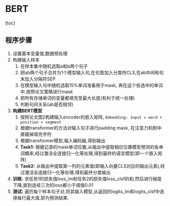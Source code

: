 # BERT

[toc]

## 程序步骤

1) 设置基本变量值,数据预处理
2) 构建输入样本
   1) 在样本集中随机选取a和b两个句子
   2) 把ab两个句子合并为1个模型输入句,在句首加入分类符CLS,在ab中间和句末加入分隔符SEP
   3) 在模型输入句中随机选取15%单词准备用于mask, 再在这个些选中的单词中,按照论文策略进行mask
   4) 把所有存储单词的变量都填充至最大长度(有利于统一处理)
   5) 判断句间关系(ab是否相邻)
3) **构建BERT模型**
   1) 按照论文图2构建输入encoder的嵌入矩阵, `Embedding: input = word + position + segment`
   2) 根据transformer的方法对输入句子进行padding mask, 在注意力机制中屏蔽掉填充字符
   3) 根据transformer模型,输入编码器,得到输出
   4) **Task1:** 根据记录的mask单词位置,从输出中提取相应位置模型预测的各单词概率,经过激活全连接归一化等处理,得到最终的语言模型(即一个嵌入矩阵)
   5) **Task2:** 从输出中提取第一列的元素值(即输入向量CLS对应的输出元素),经过激活全连接归一化等处理,得到最终分类输出
4) **训练:** 求任务1的损失值loss_lm和任务2的损失值loss_clsf的和,然后进行梯度下降,直到连续三次的loss都小于阈值0.01
5) **测试:** 遍历每个样本句子对,将其输入模型,从返回的logits_lm和logits_clsf中选择每行最大值,即为预测结果.
